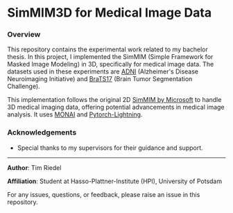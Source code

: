 # SimMIM3D for Medical Image Data

### Overview

This repository contains the experimental work related to my bachelor thesis. In this project, I implemented the SimMIM (Simple Framework for Masked Image Modeling) in 3D, specifically for medical image data. The datasets used in these experiments are [ADNI](https://adni.loni.usc.edu/) (Alzheimer's Disease Neuroimaging Initiative) and [BraTS17](http://medicaldecathlon.com/) (Brain Tumor Segmentation Challenge).

This implementation follows the original 2D [SimMIM by Microsoft](https://github.com/microsoft/SimMIM) to handle 3D medical imaging data, offering potential advancements in medical image analysis. It uses [MONAI](https://monai.io/) and [Pytorch-Lightning](https://lightning.ai/pytorch-lightning).

### Acknowledgements

* Special thanks to my supervisors for their guidance and support.

---

**Author**: Tim Riedel

**Affiliation**: Student at Hasso-Plattner-Institute (HPI), University of Potsdam

For any issues, questions, or feedback, please raise an issue in this repository.